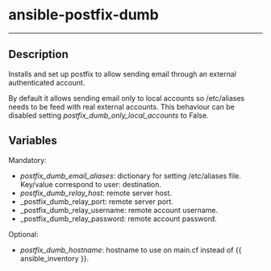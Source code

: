 # ansible-postfix-dumb
* * *

## Description

Installs and set up postfix to allow sending email through an external authenticated account.

By default it allows sending email only to local accounts so /etc/aliases needs to be feed with real external accounts. This behaviour can be disabled setting _postfix_dumb_only_local_accounts_ to False.

## Variables

Mandatory:

- _postfix_dumb_email_aliases_: dictionary for setting /etc/aliases file. Key/value correspond to user: destination.
- _postfix_dumb_relay_host_: remote server host.
- _postfix_dumb_relay_port: remote server port.
- _postfix_dumb_relay_username: remote account username.
- _postfix_dumb_relay_password: remote account password.

Optional:
- _postfix_dumb_hostname_: hostname to use on main.cf instead of {{ ansible_inventory }}.
